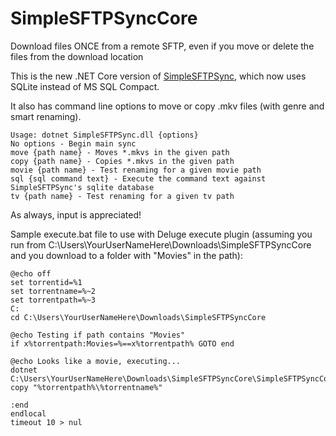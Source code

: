 # SimpleSFTPSyncCore
Download files ONCE from a remote SFTP, even if you move or delete the files from the download location

This is the new .NET Core version of [SimpleSFTPSync](https://github.com/ScottRFrost/SimpleSFTPSync), which now uses SQLite instead of MS SQL Compact.

It also has command line options to move or copy .mkv files (with genre and smart renaming).

    Usage: dotnet SimpleSFTPSync.dll {options}
    No options - Begin main sync
    move {path name} - Moves *.mkvs in the given path
    copy {path name} - Copies *.mkvs in the given path
    movie {path name} - Test renaming for a given movie path
    sql {sql command text} - Execute the command text against SimpleSFTPSync's sqlite database
    tv {path name} - Test renaming for a given tv path


As always, input is appreciated!


Sample execute.bat file to use with Deluge execute plugin (assuming you run from C:\Users\YourUserNameHere\Downloads\SimpleSFTPSyncCore and you download to a folder with "Movies" in the path):

    @echo off
    set torrentid=%1
    set torrentname=%~2
    set torrentpath=%~3
    C:
    cd C:\Users\YourUserNameHere\Downloads\SimpleSFTPSyncCore
    
    @echo Testing if path contains "Movies"
    if x%torrentpath:Movies=%==x%torrentpath% GOTO end
    
    @echo Looks like a movie, executing...
    dotnet C:\Users\YourUserNameHere\Downloads\SimpleSFTPSyncCore\SimpleSFTPSyncCore.dll copy "%torrentpath%\%torrentname%" 
    
    :end
    endlocal
    timeout 10 > nul
